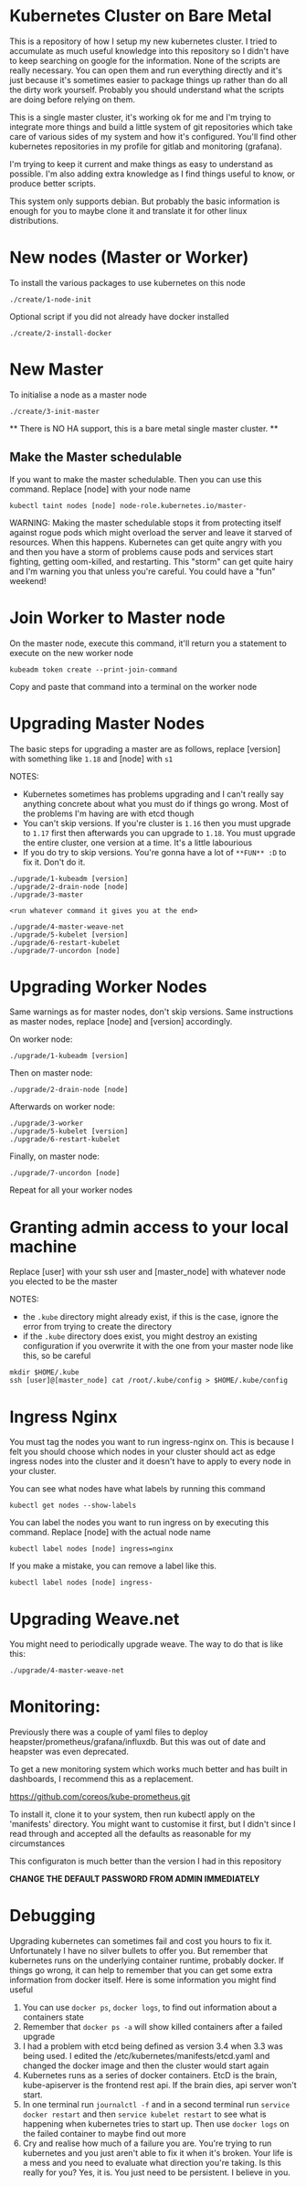 # Kubernetes Cluster on Bare Metal

This is a repository of how I setup my new kubernetes cluster. I tried to accumulate as much useful knowledge into this
repository so I didn't have to keep searching on google for the information. None of the scripts are really necessary. You
can open them and run everything directly and it's just because it's sometimes easier to package things up rather than
do all the dirty work yourself. Probably you should understand what the scripts are doing before relying on them.

This is a single master cluster, it's working ok for me and I'm trying to integrate more things and build a little
system of git repositories which take care of various sides of my system and how it's configured. You'll find
other kubernetes repositories in my profile for gitlab and monitoring (grafana).

I'm trying to keep it current and make things as easy to understand as possible. I'm also adding extra knowledge 
as I find things useful to know, or produce better scripts.

This system only supports debian. But probably the basic information is enough for you to maybe clone it and translate
it for other linux distributions.

# New nodes (Master or Worker)

To install the various packages to use kubernetes on this node
```
./create/1-node-init
```

Optional script if you did not already have docker installed
```
./create/2-install-docker
```

# New Master
To initialise a node as a master node
```
./create/3-init-master
```

** There is NO HA support, this is a bare metal single master cluster. **

## Make the Master schedulable

If you want to make the master schedulable. Then you can use this command. Replace [node] with your node name
```
kubectl taint nodes [node] node-role.kubernetes.io/master-
```

WARNING: Making the master schedulable stops it from protecting itself against rogue pods which might overload 
the server and leave it starved of resources. When this happens. Kubernetes can get quite angry with you and 
then you have a storm of problems cause pods and services start fighting, getting oom-killed, and restarting. 
This "storm" can get quite hairy and I'm warning you that unless you're careful. You could have a "fun" weekend!


# Join Worker to Master node

On the master node, execute this command, it'll return you a statement to execute on the new worker node
```
kubeadm token create --print-join-command
```

Copy and paste that command into a terminal on the worker node


# Upgrading Master Nodes

The basic steps for upgrading a master are as follows, replace [version] with something like `1.18` and [node] with `s1`

NOTES:
- Kubernetes sometimes has problems upgrading and I can't really say anything concrete about what you must
do if things go wrong. Most of the problems I'm having are with etcd though
- You can't skip versions. If you're cluster is `1.16` then you must upgrade to `1.17` first
then afterwards you can upgrade to `1.18`. You must upgrade the entire cluster, one version at a time. It's a little labourious
- If you do try to skip versions. You're gonna have a lot of `**FUN** :D` to fix it. Don't do it.
```
./upgrade/1-kubeadm [version]
./upgrade/2-drain-node [node]
./upgrade/3-master

<run whatever command it gives you at the end>

./upgrade/4-master-weave-net
./upgrade/5-kubelet [version]
./upgrade/6-restart-kubelet
./upgrade/7-uncordon [node]
```

# Upgrading Worker Nodes

Same warnings as for master nodes, don't skip versions. Same instructions as master nodes, replace [node] and [version] accordingly.

On worker node:
```
./upgrade/1-kubeadm [version]
```

Then on master node:
```
./upgrade/2-drain-node [node]
```

Afterwards on worker node:
```
./upgrade/3-worker
./upgrade/5-kubelet [version]
./upgrade/6-restart-kubelet
```

Finally, on master node:
```
./upgrade/7-uncordon [node]
```

Repeat for all your worker nodes

# Granting admin access to your local machine

Replace [user] with your ssh user and [master_node] with whatever node you elected to be the master

NOTES:
- the `.kube` directory might already exist, if this is the case, ignore the error from trying to create the directory
- if the `.kube` directory does exist, you might destroy an existing configuration if you overwrite it with the 
one from your master node like this, so be careful
```
mkdir $HOME/.kube
ssh [user]@[master_node] cat /root/.kube/config > $HOME/.kube/config
```

# Ingress Nginx

You must tag the nodes you want to run ingress-nginx on. This is because I felt you should choose which nodes in 
your cluster should act as edge ingress nodes into the cluster and it doesn't have to apply to every node in your 
cluster.

You can see what nodes have what labels by running this command
```
kubectl get nodes --show-labels
```

You can label the nodes you want to run ingress on by executing this command. Replace [node] with the actual node name
```
kubectl label nodes [node] ingress=nginx
```

If you make a mistake, you can remove a label like this.
```
kubectl label nodes [node] ingress-
```

# Upgrading Weave.net

You might need to periodically upgrade weave. The way to do that is like this:
```
./upgrade/4-master-weave-net
```

# Monitoring: 
Previously there was a couple of yaml files to deploy heapster/prometheus/grafana/influxdb. But this was out of 
date and heapster was even deprecated.

To get a new monitoring system which works much better and has built in dashboards, I recommend this as a replacement.

https://github.com/coreos/kube-prometheus.git

To install it, clone it to your system, then run kubectl apply on the 'manifests' directory. You might want to 
customise it first, but I didn't since I read through and accepted all the defaults as reasonable for my 
circumstances

This configuraton is much better than the version I had in this repository

**CHANGE THE DEFAULT PASSWORD FROM ADMIN IMMEDIATELY**

# Debugging

Upgrading kubernetes can sometimes fail and cost you hours to fix it. Unfortunately I have no silver bullets to offer you.
But remember that kubernetes runs on the underlying container runtime, probably docker. If things go wrong, it can help to 
remember that you can get some extra information from docker itself. Here is some information you might find useful

1. You can use `docker ps`, `docker logs`, to find out information about a containers state
2. Remember that `docker ps -a` will show killed containers after a failed upgrade
3. I had a problem with etcd being defined as version 3.4 when 3.3 was being used. 
I edited the /etc/kubernetes/manifests/etcd.yaml and changed the docker image and then the cluster would start again
4. Kubernetes runs as a series of docker containers. EtcD is the brain, kube-apiserver is the frontend rest api. If the brain
dies, api server won't start.
5. In one terminal run `journalctl -f` and in a second terminal run `service docker restart` and then `service kubelet restart` to 
see what is happening when kubernetes tries to start up. Then use `docker logs` on the failed container to maybe find out more
6. Cry and realise how much of a failure you are. You're trying to run kubernetes and you just aren't able to fix it when it's broken.
Your life is a mess and you need to evaluate what direction you're taking. Is this really for you? Yes, it is. 
You just need to be persistent. I believe in you.